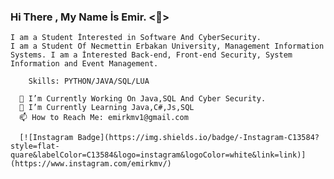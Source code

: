 ### Hi There , My Name İs Emir. <🤚>
    I am a Student İnterested in Software And CyberSecurity.
    I am a Student Of Necmettin Erbakan University, Management Information Systems. I am a İnterested Back-end, Front-end Security, System Information and Event Management.
      
        Skills: PYTHON/JAVA/SQL/LUA
        
      🔨 I’m Currently Working On Java,SQL And Cyber Security.
      🔎 I’m Currently Learning Java,C#,Js,SQL
      📫 How to Reach Me: emirkmv1@gmail.com
      
      [![Instagram Badge](https://img.shields.io/badge/-Instagram-C13584?style=flat-quare&labelColor=C13584&logo=instagram&logoColor=white&link=link)](https://www.instagram.com/emirkmv/) 

      
